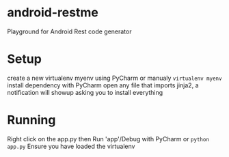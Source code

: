 # android-restme
Playground for Android Rest code generator

# Setup
create a new virtualenv myenv using PyCharm or manualy
```virtualenv myenv```
install dependency with PyCharm
open any file that imports jinja2, a notification will showup asking you to install everything

# Running
Right click on the app.py then Run 'app'/Debug with PyCharm or
```python app.py``` Ensure you have loaded the virtualenv